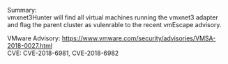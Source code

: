 Summary:  
vmxnet3Hunter will find all virtual machines running the vmxnet3 adapter and flag the parent cluster as vulenrable to the recent vmEscape advisory.  

VMware Advisory: https://www.vmware.com/security/advisories/VMSA-2018-0027.html  
CVE: CVE-2018-6981, CVE-2018-6982  



